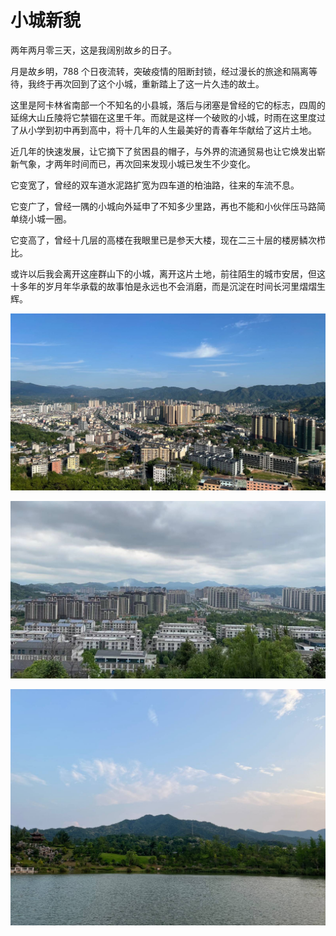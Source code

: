 # 小城新貌

两年两月零三天，这是我阔别故乡的日子。

月是故乡明，788 个日夜流转，突破疫情的阻断封锁，经过漫长的旅途和隔离等待，我终于再次回到了这个小城，重新踏上了这一片久违的故土。

这里是阿卡林省南部一个不知名的小县城，落后与闭塞是曾经的它的标志，四周的延绵大山丘陵将它禁锢在这里千年。而就是这样一个破败的小城，时雨在这里度过了从小学到初中再到高中，将十几年的人生最美好的青春年华献给了这片土地。

近几年的快速发展，让它摘下了贫困县的帽子，与外界的流通贸易也让它焕发出崭新气象，才两年时间而已，再次回来发现小城已发生不少变化。

它变宽了，曾经的双车道水泥路扩宽为四车道的柏油路，往来的车流不息。

它变广了，曾经一隅的小城向外延申了不知多少里路，再也不能和小伙伴压马路简单绕小城一圈。

它变高了，曾经十几层的高楼在我眼里已是参天大楼，现在二三十层的楼房鳞次栉比。

或许以后我会离开这座群山下的小城，离开这片土地，前往陌生的城市安居，但这十多年的岁月年华承载的故事怕是永远也不会消磨，而是沉淀在时间长河里熠熠生辉。

![深林公园俯瞰](/IMAGES/2022/小城新貌/1.jpg)

![九龙山俯瞰](/IMAGES/2022/小城新貌/2.jpg)

![书香公园](/IMAGES/2022/小城新貌/3.jpg)
